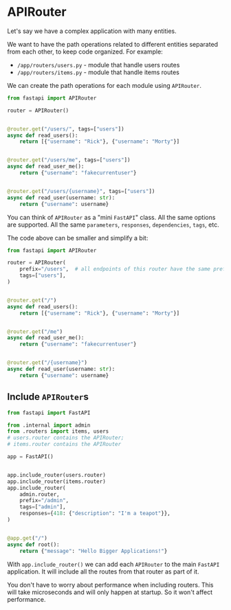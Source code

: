 # APIRouter

Let's say we have a complex application with many entities.

We want to have the path operations related to different entities separated from each
other, to keep code organized. For example:

* `/app/routers/users.py` - module that handle users routes
* `/app/routers/items.py` - module that handle items routes

We can create the path operations for each module using `APIRouter`.

```python
from fastapi import APIRouter

router = APIRouter()


@router.get("/users/", tags=["users"])
async def read_users():
    return [{"username": "Rick"}, {"username": "Morty"}]


@router.get("/users/me", tags=["users"])
async def read_user_me():
    return {"username": "fakecurrentuser"}


@router.get("/users/{username}", tags=["users"])
async def read_user(username: str):
    return {"username": username}
```

You can think of `APIRouter` as a "mini `FastAPI`" class. All the same options are
supported. All the same `parameters`, `responses`, `dependencies`, `tags`, etc.

The code above can be smaller and simplify a bit:

```python
from fastapi import APIRouter

router = APIRouter(
    prefix="/users",  # all endpoints of this router have the same prefix
    tags=["users"],
)


@router.get("/")
async def read_users():
    return [{"username": "Rick"}, {"username": "Morty"}]


@router.get("/me")
async def read_user_me():
    return {"username": "fakecurrentuser"}


@router.get("/{username}")
async def read_user(username: str):
    return {"username": username}
```

## Include `APIRouter`s

```python
from fastapi import FastAPI

from .internal import admin
from .routers import items, users
# users.router contains the APIRouter;
# items.router contains the APIRouter

app = FastAPI()


app.include_router(users.router)
app.include_router(items.router)
app.include_router(
    admin.router,
    prefix="/admin",
    tags=["admin"],
    responses={418: {"description": "I'm a teapot"}},
)


@app.get("/")
async def root():
    return {"message": "Hello Bigger Applications!"}
```

With `app.include_router()` we can add each `APIRouter` to the main `FastAPI`
application. It will include all the routes from that router as part of it.

You don't have to worry about performance when including routers. This will take
microseconds and will only happen at startup. So it won't affect performance.
